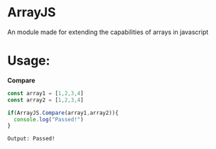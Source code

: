 # ArrayJS
An module made for extending the capabilities of arrays in javascript

# Usage:

**Compare**

```javascript
const array1 = [1,2,3,4]
const array2 = [1,2,3,4]

if(ArrayJS.Compare(array1,array2)){
  console.log("Passed!")
}

```

```
Output: Passed!
```

